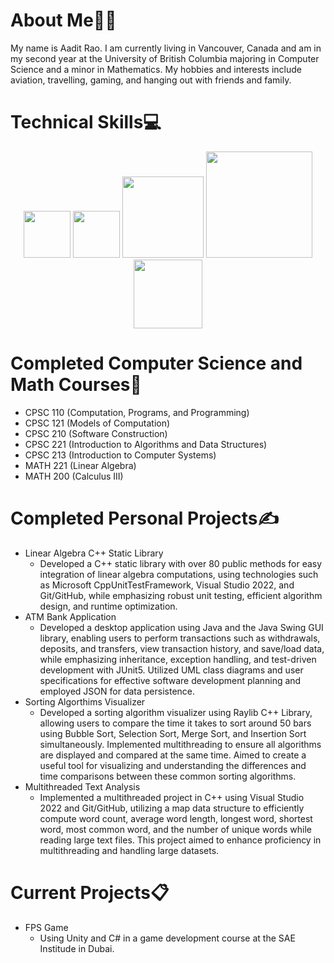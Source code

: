 # About Me👨‍💻

My name is Aadit Rao. I am currently living in Vancouver, Canada and am in my second year at the University of British Columbia majoring in Computer Science and a minor in Mathematics. My hobbies and interests include aviation, travelling, gaming, and hanging out with friends and family. 

# Technical Skills💻
<p align="middle">
  <img src="https://upload.wikimedia.org/wikipedia/commons/thumb/1/18/ISO_C%2B%2B_Logo.svg/1822px-ISO_C%2B%2B_Logo.svg.png" width="75"/> 
  <img src="https://upload.wikimedia.org/wikipedia/commons/1/19/C_Logo.png" width="75"/> 
  <img src="https://logos-world.net/wp-content/uploads/2022/07/Java-Logo.png" width="130"/> 
  <img src="https://upload.wikimedia.org/wikipedia/commons/5/59/JUnit_5_Banner.png" width="170"/> 
  <img src="https://1000logos.net/wp-content/uploads/2023/04/Visual-Studio-Logo-2019.png" width="110"/> 
</p>


# Completed Computer Science and Math Courses📝

- CPSC 110 (Computation, Programs, and Programming)
- CPSC 121 (Models of Computation)
- CPSC 210 (Software Construction)
- CPSC 221 (Introduction to Algorithms and Data Structures)
- CPSC 213 (Introduction to Computer Systems)
- MATH 221 (Linear Algebra)
- MATH 200 (Calculus III) 

# Completed Personal Projects✍️

- Linear Algebra C++ Static Library
  - Developed a C++ static library with over 80 public methods for easy integration of linear algebra computations, using technologies such as Microsoft CppUnitTestFramework, Visual Studio 2022, and Git/GitHub, while emphasizing robust unit testing, efficient algorithm design, and runtime optimization.
- ATM Bank Application
  - Developed a desktop application using Java and the Java Swing GUI library, enabling users to perform transactions such as withdrawals, deposits, and transfers, view transaction history, and save/load data, while emphasizing inheritance, exception handling, and test-driven development with JUnit5. Utilized UML class diagrams and user specifications for effective software development planning and employed JSON for data persistence.
- Sorting Algorthims Visualizer
  - Developed a sorting algorithm visualizer using Raylib C++ Library, allowing users to compare the time it takes to sort around 50 bars using Bubble Sort, Selection Sort, Merge Sort, and Insertion Sort simultaneously. Implemented multithreading to ensure all algorithms are displayed and compared at the same time. Aimed to create a useful tool for visualizing and understanding the differences and time comparisons between these common sorting algorithms.
- Multithreaded Text Analysis
  - Implemented a multithreaded project in C++ using Visual Studio 2022 and Git/GitHub, utilizing a map data structure to efficiently compute word count, average word length, longest word, shortest word, most common word, and the number of unique words while reading large text files. This project aimed to enhance proficiency in multithreading and handling large datasets.

# Current Projects📋

- FPS Game
  - Using Unity and C# in a game development course at the SAE Institude in Dubai.
<!--
**Aadit1004/Aadit1004** is a ✨ _special_ ✨ repository because its `README.md` (this file) appears on your GitHub profile.

Here are some ideas to get you started:

- 🔭 I’m currently working on ...
- 🌱 I’m currently learning ...
- 👯 I’m looking to collaborate on ...
- 🤔 I’m looking for help with ...
- 💬 Ask me about ...
- 📫 How to reach me: ...
- 😄 Pronouns: ...
- ⚡ Fun fact: ...
-->
